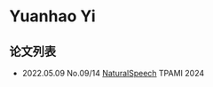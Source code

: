 # Yuanhao Yi

## 论文列表

- 2022.05.09 No.09/14 [NaturalSpeech](../Models/E2E/2022.05.09_NaturalSpeech.md) TPAMI 2024